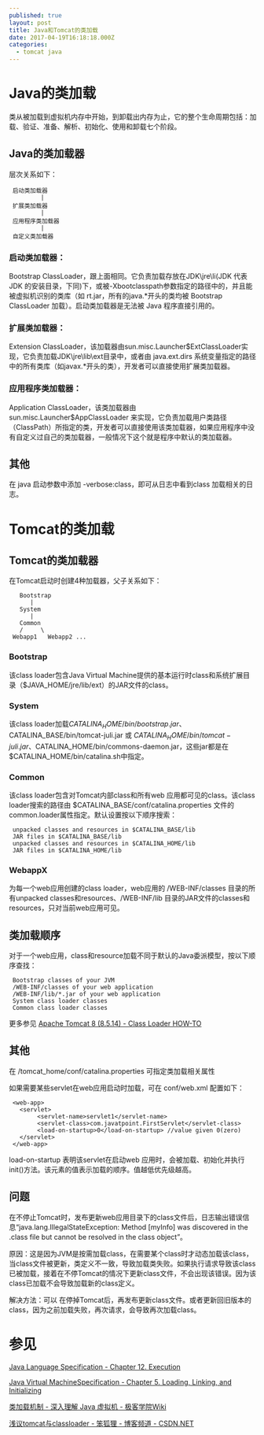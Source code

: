 ```yaml
---
published: true
layout: post
title: Java和Tomcat的类加载
date: 2017-04-19T16:18:18.000Z
categories:
  - tomcat java
---
```

# Java的类加载
类从被加载到虚拟机内存中开始，到卸载出内存为止，它的整个生命周期包括：加载、验证、准备、解析、初始化、使用和卸载七个阶段。

## Java的类加载器
层次关系如下：

     启动类加载器
             |
     扩展类加载器
             |
     应用程序类加载器
             |
     自定义类加载器

### 启动类加载器：
Bootstrap ClassLoader，跟上面相同。它负责加载存放在JDK\jre\li(JDK 代表 JDK 的安装目录，下同)下，或被-Xbootclasspath参数指定的路径中的，并且能被虚拟机识别的类库（如 rt.jar，所有的java.*开头的类均被 Bootstrap ClassLoader 加载）。启动类加载器是无法被 Java 程序直接引用的。
### 扩展类加载器：
Extension ClassLoader，该加载器由sun.misc.Launcher$ExtClassLoader实现，它负责加载JDK\jre\lib\ext目录中，或者由 java.ext.dirs 系统变量指定的路径中的所有类库（如javax.*开头的类），开发者可以直接使用扩展类加载器。
### 应用程序类加载器：
Application ClassLoader，该类加载器由 sun.misc.Launcher$AppClassLoader 来实现，它负责加载用户类路径（ClassPath）所指定的类，开发者可以直接使用该类加载器，如果应用程序中没有自定义过自己的类加载器，一般情况下这个就是程序中默认的类加载器。

## 其他
在 java 启动参数中添加 -verbose:class，即可从日志中看到class 加载相关的日志。

# Tomcat的类加载
## Tomcat的类加载器
在Tomcat启动时创建4种加载器，父子关系如下：

       Bootstrap
          |
       System
          |
       Common
       /     \
     Webapp1   Webapp2 ...

### Bootstrap
该class loader包含Java Virtual Machine提供的基本运行时class和系统扩展目录（$JAVA_HOME/jre/lib/ext）的JAR文件的class。
### System
该class loader加载$CATALINA_HOME/bin/bootstrap.jar、$CATALINA_BASE/bin/tomcat-juli.jar 或 $CATALINA_HOME/bin/tomcat-juli.jar、$CATALINA_HOME/bin/commons-daemon.jar，这些jar都是在$CATALINA_HOME/bin/catalina.sh中指定。
### Common
该class loader包含对Tomcat内部class和所有web 应用都可见的class。该class loader搜索的路径由 $CATALINA_BASE/conf/catalina.properties 文件的 common.loader属性指定。默认设置按以下顺序搜索：

     unpacked classes and resources in $CATALINA_BASE/lib
     JAR files in $CATALINA_BASE/lib
     unpacked classes and resources in $CATALINA_HOME/lib
     JAR files in $CATALINA_HOME/lib
     
### WebappX
为每一个web应用创建的class loader，web应用的 /WEB-INF/classes 目录的所有unpacked classes和resources、/WEB-INF/lib 目录的JAR文件的classes和resources，只对当前web应用可见。

## 类加载顺序
对于一个web应用，class和resource加载不同于默认的Java委派模型，按以下顺序查找：

     Bootstrap classes of your JVM
     /WEB-INF/classes of your web application
     /WEB-INF/lib/*.jar of your web application
     System class loader classes
     Common class loader classes

更多参见 [Apache Tomcat 8 (8.5.14) - Class Loader HOW-TO](https://tomcat.apache.org/tomcat-8.5-doc/class-loader-howto.html)

## 其他
在 /tomcat_home/conf/catalina.properties   可指定类加载相关属性

如果需要某些servlet在web应用启动时加载，可在 conf/web.xml 配置如下：

     <web-app>  
       <servlet>  
            <servlet-name>servlet1</servlet-name>  
            <servlet-class>com.javatpoint.FirstServlet</servlet-class>  
            <load-on-startup>0</load-on-startup> //value given 0(zero)
       </servlet>
     </web-app>

load-on-startup 表明该servlet在启动web 应用时，会被加载、初始化并执行init()方法。该元素的值表示加载的顺序。值越低优先级越高。

## 问题
在不停止Tomcat时，发布更新web应用目录下的class文件后，日志输出错误信息“java.lang.IllegalStateException: Method [myInfo] was discovered in the .class file but cannot be resolved in the class object”。

原因：这是因为JVM是按需加载class，在需要某个class时才动态加载该class，当class文件被更新，类定义不一致，导致加载类失败。如果执行请求导致该class已被加载，接着在不停Tomcat的情况下更新class文件，不会出现该错误。因为该class已加载不会导致加载新的class定义。

解决方法：可以 在停掉Tomcat后，再发布更新class文件。或者更新回旧版本的class，因为之前加载失败，再次请求，会导致再次加载class。

# 参见
[Java Language Specification - Chapter 12. Execution](http://docs.oracle.com/javase/specs/jls/se8/html/jls-12.html#jls-12.2)

[Java Virtual MachineSpecification - Chapter 5. Loading, Linking, and Initializing](https://docs.oracle.com/javase/specs/jvms/se8/html/jvms-5.html#jvms-5.3)

[类加载机制 - 深入理解 Java 虚拟机 - 极客学院Wiki](http://wiki.jikexueyuan.com/project/java-vm/class-loading-mechanism.html)

[浅议tomcat与classloader - 笨狐狸 - 博客频道 - CSDN.NET](http://blog.csdn.net/liweisnake/article/details/8470285)
